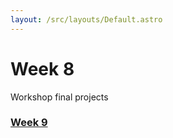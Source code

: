 ```yaml
---
layout: /src/layouts/Default.astro
---
```


<!-- @format -->

# Week 8

Workshop final projects

### [Week 9](/week9)
